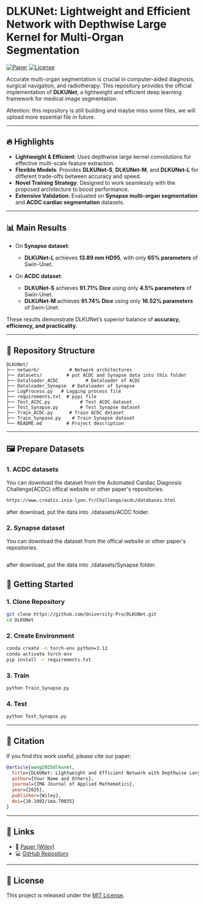 # DLKUNet: Lightweight and Efficient Network with Depthwise Large Kernel for Multi-Organ Segmentation

[![Paper](https://img.shields.io/badge/Paper-Wiley-blue)](https://onlinelibrary.wiley.com/doi/abs/10.1002/ima.70035)
[![License](https://img.shields.io/badge/License-MIT-green.svg)](LICENSE)

Accurate multi-organ segmentation is crucial in computer-aided diagnosis, surgical navigation, and radiotherapy. This repository provides the official implementation of **DLKUNet**, a lightweight and efficient deep learning framework for medical image segmentation.

Attention: this repository is still building and maybe miss some files, we will upload more essential file in future.

---

## 🔥 Highlights

* **Lightweight & Efficient**: Uses depthwise large kernel convolutions for effective multi-scale feature extraction.
* **Flexible Models**: Provides **DLKUNet-S**, **DLKUNet-M**, and **DLKUNet-L** for different trade-offs between accuracy and speed.
* **Novel Training Strategy**: Designed to work seamlessly with the proposed architecture to boost performance.
* **Extensive Validation**: Evaluated on **Synapse multi-organ segmentation** and **ACDC cardiac segmentation** datasets.

---

## 📊 Main Results

* On **Synapse dataset**:

  * **DLKUNet-L** achieves **13.89 mm HD95**, with only **65% parameters** of Swin-Unet.

* On **ACDC dataset**:

  * **DLKUNet-S** achieves **91.71% Dice** using only **4.5% parameters** of Swin-Unet.
  * **DLKUNet-M** achieves **91.74% Dice** using only **16.52% parameters** of Swin-Unet.

These results demonstrate DLKUNet’s superior balance of **accuracy, efficiency, and practicality**.

---

## 📂 Repository Structure

```
DLKUNet/
├── network/           # Network architectures
├── datasets/         # put ACDC and Synapse data into this folder
├── Dataloader_ACDC          # Dataloader of ACDC
├── Dataloader_Synapse  # Dataloader of Synapse
├── LogProcess.py   # Logging process file 
├── requirements.txt  # pypi file
├── Test_ACDC.py           # Test ACDC dataset
├── Test_Synapse.py        # Test Synapse dataset
├── Train_ACDC.py      # Train ACDC dataset
├── Train_Synpase.py    # Train Synapse dataset
└── README.md         # Project description
```

---

## 🖼️ Prepare Datasets

### 1. ACDC datasets
You can download the dataset from the Automated Cardiac Diagnosis Challenge(ACDC) offical website or other paper's repositories.

```bash
https://www.creatis.insa-lyon.fr/Challenge/acdc/databases.html
```

after download, put the data into ./datasets/ACDC folder.

### 2. Synapse dataset

You can download the dataset from the offical website or other paper's repositories.

```bash

```

after download, put the data into ./datasets/Synapse folder.

## 🚀 Getting Started

### 1. Clone Repository

```bash
git clone https://github.com/University-Pro/DLKUNet.git
cd DLKUNet
```

### 2. Create Environment

```bash
conda create -n torch-env python=3.12
conda activate torch-env
pip install -r requirements.txt
```

### 3. Train

```bash
python Train_Synapse.py
```

### 4. Test

```bash
python Test_Synapse.py
```

---

## 📖 Citation

If you find this work useful, please cite our paper:

```bibtex
@article{wang2025dlkunet,
  title={DLKUNet: Lightweight and Efficient Network with Depthwise Large Kernel for Multi-Organ Segmentation},
  author={Your Name and Others},
  journal={IMA Journal of Applied Mathematics},
  year={2025},
  publisher={Wiley},
  doi={10.1002/ima.70035}
}
```

---

## 📌 Links

* 📄 [Paper (Wiley)](https://onlinelibrary.wiley.com/doi/abs/10.1002/ima.70035)
* 💻 [GitHub Repository](https://github.com/University-Pro/DLKUNet)

---

## 📜 License

This project is released under the [MIT License](LICENSE).

